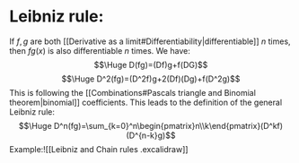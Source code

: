 
# Leibniz rule:

If $f,g$ are both [[Derivative as a limit#Differentiability|differentiable]] $n$ times, then $fg(x)$ is also differentiable $n$ times. We have:$$\Huge D(fg)=(Df)g+f(DG)$$
$$\Huge D^2(fg)=(D^2f)g+2(Df)(Dg)+f(D^2g)$$
This is following the [[Combinations#Pascals triangle and Binomial theorem|binomial]] coefficients. This leads to the definition of the general Leibniz rule:
$$\Huge D^n(fg)=\sum_{k=0}^n\begin{pmatrix}n\\k\end{pmatrix}(D^kf)(D^{n-k}g)$$
Example:![[Leibniz and Chain rules .excalidraw]]
